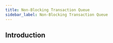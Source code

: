 ```yaml
---
title: Non-Blocking Transaction Queue
sidebar_label: Non-Blocking Transaction Queue
---
```


## Introduction
